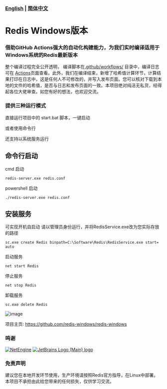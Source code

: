 ### [English](https://github.com/redis-windows/redis-windows/blob/main/README.md) | [简体中文](https://github.com/redis-windows/redis-windows/blob/main/README.zh_CN.md)

# Redis Windows版本

### 借助GitHub Actions强大的自动化构建能力，为我们实时编译适用于Windows系统的Redis最新版本

整个编译过程完全公开透明， 编译脚本在[.github/workflows/](https://github.com/redis-windows/redis-windows/tree/main/.github/workflows) 目录中，编译日志可在 [Actions](https://github.com/redis-windows/redis-windows/actions)页面查看。此外，我们在编译结束，新增了哈希值计算环节，计算结果打印在日志中，这是任何人不可修改的，并写入发布页面。您可以核对下载到本地的文件的哈希值，是否与日志和发布页面的一致。本项目绝对纯洁无私货，经得起各位大佬审查。如您有好的想法，也欢迎交流。


### 提供三种运行模式

直接运行项目中的 start.bat 脚本，一键启动

或者使用命令行

还支持以系统服务运行


## 命令行启动
cmd 启动
```shell
redis-server.exe redis.conf
```
powershell 启动
```shell
./redis-server.exe redis.conf
```

## 安装服务
可实现开机自启动
请以管理员身份运行，并将RedisService.exe改为您实际存放的路径

```shell
sc.exe create Redis binpath=C:\Software\Redis\RedisService.exe start= auto
```
启动服务
```shell
net start Redis
```
停止服务
```shell
net stop Redis
```
卸载服务
```shell
sc.exe delete Redis
```

![image](https://user-images.githubusercontent.com/515784/215540157-65f55297-cde2-49b3-8ab3-14dca7e11ee0.png)


项目主页: https://github.com/redis-windows/redis-windows

### 鸣谢
[![NetEngine](https://avatars.githubusercontent.com/u/36178221?s=180&v=4)](https://www.zhihu.com/question/424272611/answer/2611312760) 
[![JetBrains Logo (Main) logo](https://resources.jetbrains.com/storage/products/company/brand/logos/jb_beam.svg)](https://www.jetbrains.com/?from=redis-windows)

### 免责声明
建议您在本地开发环节使用，生产环境请按照Redis官方指导，在Linux中部署。本项目不承担由此给您带来的任何损失，仅供学习交流。
